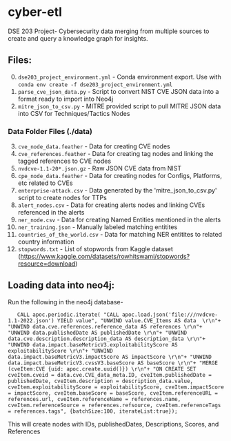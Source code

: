 # cyber-etl
DSE 203 Project- Cybersecurity data merging from multiple sources to create and query a knowledge graph for insights.

## Files:
0. `dse203_project_environment.yml` - Conda environment export. Use with `conda env create -f dse203_project_environment.yml`
1. `parse_cve_json_data.py` - Script to convert NIST CVE JSON data into a format ready to import into Neo4j
2. `mitre_json_to_csv.py` - MITRE provided script to pull MITRE JSON data into CSV for Techniques/Tactics Nodes

### Data Folder Files (./data)
3. `cve_node_data.feather` - Data for creating CVE nodes
4. `cve_references.feather` - Data for creating tag nodes and linking the tagged references to CVE nodes
5. `nvdcve-1.1-20*.json.gz` - Raw JSON CVE data from NIST
6. `cpe_node_data.feather` - Data for creating nodes for Configs, Platforms, etc related to CVEs
7. `enterprise-attack.csv` - Data generated by the 'mitre_json_to_csv.py' script to create nodes for TTPs
8. `alert_nodes.csv` - Data for creating alerts nodes and linking CVEs referenced in the alerts
9. `ner_node.csv` - Data for creating Named Entities mentioned in the alerts
10. `ner_training.json` - Manually labeled matching entitites
11. `countries_of_the_world.csv` - Data for matching NER entitites to related country information
12. `stopwords.txt` - List of stopwords from Kaggle dataset (https://www.kaggle.com/datasets/rowhitswami/stopwords?resource=download)


## Loading data into neo4j:
Run the following in the neo4j database-

`	CALL apoc.periodic.iterate(
	"CALL apoc.load.json('file:///nvdcve-1.1-2022.json') YIELD value",
	"UNWIND value.CVE_Items AS data  \r\n"+
	"UNWIND data.cve.references.reference_data AS references \r\n"+
	"UNWIND data.publishedDate AS publishedDate \r\n"+
	"UNWIND data.cve.description.description_data AS description_data \r\n"+
	"UNWIND data.impact.baseMetricV3.exploitabilityScore AS exploitabilityScore \r\n"+
	"UNWIND data.impact.baseMetricV3.impactScore AS impactScore \r\n"+
	"UNWIND data.impact.baseMetricV3.cvssV3.baseScore AS baseScore \r\n"+
	"MERGE (cveItem:CVE {uid: apoc.create.uuid()}) \r\n"+
	"ON CREATE SET cveItem.cveid = data.cve.CVE_data_meta.ID, cveItem.publishedDate = publishedDate, cveItem.description = description_data.value, cveItem.exploitabilityScore = exploitabilityScore, cveItem.impactScore = impactScore, cveItem.baseScore = baseScore, cveItem.referenceURL = references.url, cveItem.referenceName = references.name, cveItem.referenceSource = references.refsource, cveItem.referenceTags = references.tags",
	 {batchSize:100, iterateList:true});`

This will create nodes with IDs, publishedDates, Descriptions, Scores, and References
